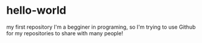 # hello-world
my first repository
I'm a begginer in programing, so I'm trying to use Github for my repositories to share with many people!
